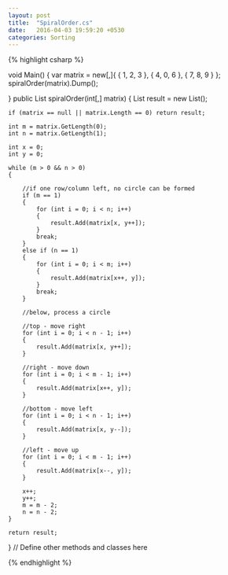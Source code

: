 ```yaml
---
layout: post
title:  "SpiralOrder.cs"
date:   2016-04-03 19:59:20 +0530
categories: Sorting
---
```


{% highlight csharp %}

void Main()
{
	var matrix = new[,]{
		{ 1, 2, 3 },
		{ 4, 0, 6 },
		{ 7, 8, 9 }
	};
	spiralOrder(matrix).Dump();

}
public List<int> spiralOrder(int[,] matrix)
{
	List<int> result = new List<int>();

	if (matrix == null || matrix.Length == 0) return result;

	int m = matrix.GetLength(0);
	int n = matrix.GetLength(1);

	int x = 0;
	int y = 0;

	while (m > 0 && n > 0)
	{

		//if one row/column left, no circle can be formed
		if (m == 1)
		{
			for (int i = 0; i < n; i++)
			{
				result.Add(matrix[x, y++]);
			}
			break;
		}
		else if (n == 1)
		{
			for (int i = 0; i < m; i++)
			{
				result.Add(matrix[x++, y]);
			}
			break;
		}

		//below, process a circle

		//top - move right
		for (int i = 0; i < n - 1; i++)
		{
			result.Add(matrix[x, y++]);
		}

		//right - move down
		for (int i = 0; i < m - 1; i++)
		{
			result.Add(matrix[x++, y]);
		}

		//bottom - move left
		for (int i = 0; i < n - 1; i++)
		{
			result.Add(matrix[x, y--]);
		}

		//left - move up
		for (int i = 0; i < m - 1; i++)
		{
			result.Add(matrix[x--, y]);
		}

		x++;
		y++;
		m = m - 2;
		n = n - 2;
	}

	return result;
}
// Define other methods and classes here


{% endhighlight %}